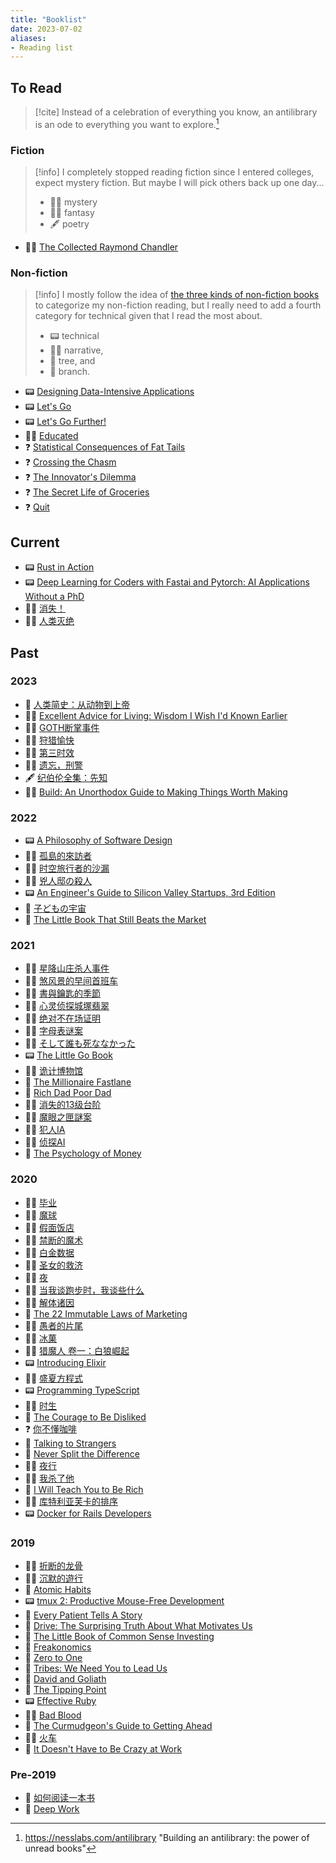 ```yaml
---
title: "Booklist"
date: 2023-07-02
aliases:
- Reading list
---
```


## To Read

> [!cite] Instead of a celebration of everything you know, an antilibrary is an ode to everything you want to explore.[^1]

### Fiction

> [!info] I completely stopped reading fiction since I entered colleges, expect mystery fiction. But maybe I will pick others back up one day...
> - 🕵️‍♂️ mystery
> - 🧙‍♂️ fantasy
> - 🖋️ poetry

- 🕵️‍♂️ [The Collected Raymond Chandler](https://www.goodreads.com/book/show/57213568-the-collected-raymond-chandler)

### Non-fiction

> [!info] I mostly follow the idea of [the three kinds of non-fiction books](https://commoncog.com/the-3-kinds-of-non-fiction-book/) to categorize my non-fiction reading, but I really need to add a fourth category for technical given that I read the most about. 
> - 📟 technical
> - 💁‍♀️ narrative, 
> - 🌳 tree, and 
> - 🌿 branch.
- 📟 [Designing Data-Intensive Applications](https://www.goodreads.com/book/show/23463279-designing-data-intensive-applications "Designing Data-Intensive Applications")
- 📟 [Let's Go](https://www.goodreads.com/book/show/43429043-let-s-go "Let's Go")
- 📟 [Let's Go Further!](https://www.goodreads.com/book/show/58044798-let-s-go-further "Let's Go Further!")
- 💁‍♀️ [Educated](https://www.goodreads.com/book/show/35133922-educated "Educated")
- ❓ [Statistical Consequences of Fat Tails](https://www.goodreads.com/book/show/52686856-statistical-consequences-of-fat-tails)
- ❓ [Crossing the Chasm](https://www.goodreads.com/book/show/20506748-crossing-the-chasm)
- ❓ [The Innovator's Dilemma](https://www.goodreads.com/book/show/26160019-the-innovator-s-dilemma)
- ❓ [The Secret Life of Groceries](https://www.goodreads.com/book/show/53930282-the-secret-life-of-groceries)
- ❓ [Quit](https://www.goodreads.com/book/show/60916347-quit)

## Current
- 📟 [Rust in Action](https://www.goodreads.com/book/show/58462468-rust-in-action)
- 📟 [Deep Learning for Coders with Fastai and Pytorch: AI Applications Without a PhD](https://www.goodreads.com/book/show/50204643-deep-learning-for-coders-with-fastai-and-pytorch)
- 🕵️‍♂️ [消失！](https://www.goodreads.com/book/show/54121005)
- 🕵️‍♂️ [人类灭绝](https://www.goodreads.com/book/show/150283051)

## Past

### 2023

- 🌿 [人类简史：从动物到上帝](https://www.goodreads.com/book/show/25233317 "人类简史：从动物到上帝")
- 💁‍♀️ [Excellent Advice for Living: Wisdom I Wish I'd Known Earlier](https://www.goodreads.com/book/show/62313346-excellent-advice-for-living "Excellent Advice for Living: Wisdom I Wish I'd Known Earlier")
- 🕵️‍♂️ [GOTH断掌事件](https://book.douban.com/subject/36035673/ "GOTH断掌事件")
- 💁‍♀️ [狩猎愉快](https://book.douban.com/subject/35929083/ "狩猎愉快")
- 🕵️‍♂️ [第三时效](https://www.goodreads.com/book/show/57902200 "第三时效")
- 🕵️‍♂️ [遗忘，刑警](https://www.goodreads.com/book/show/54323867 "遗忘，刑警")
- 🖋️ [纪伯伦全集：先知](https://www.goodreads.com/book/show/54383473 "纪伯伦全集：先知")
- 💁‍♀️ [Build: An Unorthodox Guide to Making Things Worth Making](https://www.goodreads.com/book/show/59696349-build "Build: An Unorthodox Guide to Making Things Worth Making")

### 2022

- 📟 [A Philosophy of Software Design](https://www.goodreads.com/book/show/39996759-a-philosophy-of-software-design "A Philosophy of Software Design")
- 🕵️‍♂️ [孤島的來訪者](https://www.goodreads.com/book/show/61749617 "孤島的來訪者")
- 🕵️‍♂️ [时空旅行者的沙漏](https://www.goodreads.com/book/show/61863606 "时空旅行者的沙漏")
- 🕵️‍♂️ [兇人邸の殺人](https://www.goodreads.com/book/show/58978307 "兇人邸の殺人")
- 📟 [An Engineer's Guide to Silicon Valley Startups, 3rd Edition](https://www.goodreads.com/book/show/19433424-an-engineer-s-guide-to-silicon-valley-startups-3rd-edition "An Engineer's Guide to Silicon Valley Startups, 3rd Edition")
- 🌿 [子どもの宇宙](https://www.goodreads.com/book/show/53666771 "子どもの宇宙 (岩波新書)")
- 🌿 [The Little Book That Still Beats the Market](https://www.goodreads.com/book/show/8247775-the-little-book-that-still-beats-the-market "The Little Book That Still Beats the Market")

### 2021

- 🕵️‍♂️ [星降山庄杀人事件](https://www.goodreads.com/book/show/58712324 "星降山庄杀人事件")
- 🕵️‍♂️ [煞风景的早间首班车](https://www.goodreads.com/book/show/59085058 "煞风景的早间首班车")
- 🕵️‍♂️ [書與鑰匙的季節](https://www.goodreads.com/book/show/52389952 "書與鑰匙的季節")
- 🕵️‍♂️ [心灵侦探城塚翡翠](https://www.goodreads.com/book/show/58163346 "心灵侦探城塚翡翠")
- 🕵️‍♂️ [绝对不在场证明](https://www.goodreads.com/book/show/53312481 "绝对不在场证明")
- 🕵️‍♂️ [字母表谜案](https://www.goodreads.com/book/show/58041869 "字母表谜案")
- 🕵️‍♂️ [そして誰も死ななかった](https://www.goodreads.com/book/show/48730700 "そして誰も死ななかった")
- 📟 [The Little Go Book](https://www.goodreads.com/book/show/23417262-the-little-go-book "The Little Go Book")
- 🕵️‍♂️ [诡计博物馆](https://www.goodreads.com/book/show/54225052 "诡计博物馆")
- 🌿 [The Millionaire Fastlane](notes/The%20Millionaire%20Fastlane.md)
- 🌿 [Rich Dad Poor Dad](https://www.goodreads.com/book/show/27917357-rich-dad-poor-dad "Rich Dad Poor Dad: What The Rich Teach Their Kids About Money - That The Poor And Middle Class Do Not!")
- 🕵️‍♂️ [消失的13级台阶](https://www.goodreads.com/book/show/53430152-13 "消失的13级台阶")
- 🕵️‍♂️ [魔眼之匣謎案](https://www.goodreads.com/book/show/57918200 "魔眼之匣謎案: 日本懸疑推理小說 (Traditional Chinese Edition)")
- 🕵️‍♂️ [犯人IA](https://www.goodreads.com/book/show/56799238-ia "犯人IA")
- 🕵️‍♂️ [侦探AI](https://www.goodreads.com/book/show/55697225-ai "侦探AI")
- 🌿 [The Psychology of Money](https://www.goodreads.com/book/show/41881472-the-psychology-of-money "The Psychology of Money")

### 2020

- 🕵️‍♂️ [毕业](https://www.goodreads.com/book/show/53452229 "毕业")
- 🕵️‍♂️ [魔球](https://www.goodreads.com/book/show/16088019 "魔球")
- 🕵️‍♂️ [假面饭店](https://www.goodreads.com/book/show/35818651 "假面饭店")
- 🕵️‍♂️ [禁断的魔术](https://www.goodreads.com/book/show/52986981 "禁断的魔术")
- 🕵️‍♂️ [白金数据](https://www.goodreads.com/book/show/39783645 "白金数据")
- 🕵️‍♂️ [圣女的救济](https://www.goodreads.com/book/show/50812860 "圣女的救济")
- 💁‍♀️ [夜](notes/夜.md)
- 💁‍♀️ [当我谈跑步时，我谈些什么](https://www.goodreads.com/book/show/20758207 "当我谈跑步时，我谈些什么")
- 🕵️‍♂️ [解体诸因](https://www.goodreads.com/book/show/50887705 "解体诸因 (匠千晓系列)")
- 🌳 [The 22 Immutable Laws of Marketing](https://www.goodreads.com/book/show/34215315-the-22-immutable-laws-of-marketing "The 22 Immutable Laws of Marketing: Violate Them at Your Own Risk")
- 🕵️‍♂️ [愚者的片尾](https://www.goodreads.com/book/show/45992554 "愚者的片尾")
- 🕵️‍♂️ [冰菓](https://www.goodreads.com/book/show/18691210 "冰菓")
- 🧙‍♂️ [猎魔人 卷一：白狼崛起](https://www.goodreads.com/book/show/30785909 "猎魔人 卷一：白狼崛起 (The Witcher, #1)")
- 📟 [Introducing Elixir](https://www.goodreads.com/book/show/31332945-introducing-elixir "Introducing Elixir: Getting Started in Functional Programming")
- 🕵️‍♂️ [盛夏方程式](https://www.goodreads.com/book/show/52688393 "盛夏方程式")
- 📟 [Programming TypeScript](https://www.goodreads.com/book/show/45362865-programming-typescript "Programming TypeScript: Making Your JavaScript Applications Scale")
- 🕵️‍♂️ [时生](https://www.goodreads.com/book/show/34503235 "时生")
- 🌳 [The Courage to Be Disliked](https://www.goodreads.com/book/show/41540123-the-courage-to-be-disliked "The Courage to Be Disliked: How to Free Yourself, Change Your Life, and Achieve Real Happiness")
- ❓ [你不懂咖啡](https://www.goodreads.com/book/show/29855848 "你不懂咖啡")
- 🌿 [Talking to Strangers](https://www.goodreads.com/book/show/53098669-talking-to-strangers "Talking to Strangers: What We Should Know About the People We Don’t Know")
- 🌳 [Never Split the Difference](https://www.goodreads.com/book/show/27246485-never-split-the-difference "Never Split the Difference: Negotiating As If Your Life Depended On It")
- 🕵️‍♂️ [夜行](https://www.goodreads.com/book/show/37837331 "夜行")
- 🕵️‍♂️ [我杀了他](https://www.goodreads.com/book/show/34426731 "我杀了他 (加贺探案集, #5)")
- 🌿 [I Will Teach You to Be Rich](https://www.goodreads.com/book/show/45699866-i-will-teach-you-to-be-rich "I Will Teach You to Be Rich: No Guilt, No Excuses, No B.S.")
- 🕵️‍♂️ [库特利亚芙卡的排序](https://www.goodreads.com/book/show/23400379 "库特利亚芙卡的排序")
- 📟 [Docker for Rails Developers](https://www.goodreads.com/book/show/44902385-docker-for-rails-developers "Docker for Rails Developers: Build, Ship, and Run Your Applications Everywhere")

### 2019

- 🕵️‍♂️ [折断的龙骨](https://www.goodreads.com/book/show/42751069 "折断的龙骨")
- 🕵️‍♂️ [沉默的遊行](https://www.goodreads.com/book/show/49759629 "沉默的遊行 (伽利略, #9)")
- 🌿 [Atomic Habits](https://www.goodreads.com/book/show/42603095-atomic-habits "Atomic Habits: An Easy and Proven Way to Build Good Habits and Break Bad Ones")
- 📟 [tmux 2: Productive Mouse-Free Development](https://www.goodreads.com/book/show/32302568-tmux-2 "tmux 2: Productive Mouse-Free Development")
- 🌿 [Every Patient Tells A Story](https://www.goodreads.com/book/show/9865830-every-patient-tells-a-story "Every Patient Tells A Story: Medical Mysteries and the Art of Diagnosis")
- 🌿 [Drive: The Surprising Truth About What Motivates Us](https://www.goodreads.com/book/show/8046663-drive "Drive: The Surprising Truth About What Motivates Us")
- 🌿 [The Little Book of Common Sense Investing](https://www.goodreads.com/book/show/34003072-the-little-book-of-common-sense-investing "The Little Book of Common Sense Investing: The Only Way to Guarantee Your Fair Share of Stock Market Returns (Little Books, Big Profits)")
- 🌿 [Freakonomics](https://www.goodreads.com/book/show/18149066-freakonomics "Freakonomics (Turtleback School & Library Binding Edition)")
- 🌳 [Zero to One](https://www.goodreads.com/book/show/23519984-zero-to-one "Zero to One: Notes on Startups, or How to Build the Future")
- 🌿 [Tribes: We Need You to Lead Us](https://www.goodreads.com/book/show/3828382-tribes "Tribes: We Need You to Lead Us")
- 🌿 [David and Goliath](https://www.goodreads.com/book/show/17333713-david-and-goliath "David and Goliath: The Triumph of the Underdog")
- 🌿 [The Tipping Point](https://www.goodreads.com/book/show/2118819.The_Tipping_Point "The Tipping Point: How Little Things Can Make a Big Difference")
- 📟 [Effective Ruby](https://www.goodreads.com/book/show/22251128-effective-ruby "Effective Ruby: 48 Specific Ways to Write Better Ruby (Effective Software Development)")
- 💁‍♀️ [Bad Blood](https://www.goodreads.com/book/show/37976541-bad-blood "Bad Blood: Secrets and Lies in a Silicon Valley Startup")
- 🌿 [The Curmudgeon's Guide to Getting Ahead](https://www.goodreads.com/book/show/18811353-the-curmudgeon-s-guide-to-getting-ahead "The Curmudgeon's Guide to Getting Ahead: Dos and Don'ts of Right Behavior, Tough Thinking, Clear Writing, and Living a Good Life")
- 🕵️‍♂️ [火车](https://www.goodreads.com/book/show/12375364 "火车")
- 🌿 [It Doesn't Have to Be Crazy at Work](https://www.goodreads.com/book/show/38900866-it-doesn-t-have-to-be-crazy-at-work "It Doesn't Have to Be Crazy at Work")

### Pre-2019
- 🌳 [如何阅读一本书](notes/如何阅读一本书.md)
- 🌿 [Deep Work](notes/Deep%20Work.md)


[^1]: https://nesslabs.com/antilibrary "Building an antilibrary: the power of unread books"